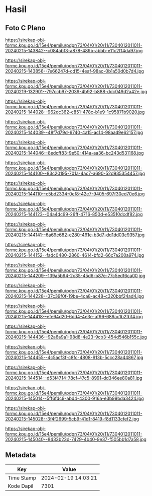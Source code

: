# Hasil

## Foto C Plano

https://sirekap-obj-formc.kpu.go.id/15e4/pemilu/pdpr/73/04/01/20/11/7304012011011-20240215-143842--c084abf3-a878-489b-abbb-e11c2f14da97.jpg

https://sirekap-obj-formc.kpu.go.id/15e4/pemilu/pdpr/73/04/01/20/11/7304012011011-20240215-143856--7e66247d-cd15-4eaf-98ac-0b1a50d0b7d4.jpg

https://sirekap-obj-formc.kpu.go.id/15e4/pemilu/pdpr/73/04/01/20/11/7304012011011-20240219-132901--797ccb97-2039-4b92-b888-ddc049d2a42e.jpg

https://sirekap-obj-formc.kpu.go.id/15e4/pemilu/pdpr/73/04/01/20/11/7304012011011-20240215-144028--962dc362-c851-478c-b1e9-1c95871b9020.jpg

https://sirekap-obj-formc.kpu.go.id/15e4/pemilu/pdpr/73/04/01/20/11/7304012011011-20240215-144039--48f7d79d-9740-4a15-ac14-98aad9e62157.jpg

https://sirekap-obj-formc.kpu.go.id/15e4/pemilu/pdpr/73/04/01/20/11/7304012011011-20240215-144046--8edcff83-9e50-414a-aa36-bc243d531168.jpg

https://sirekap-obj-formc.kpu.go.id/15e4/pemilu/pdpr/73/04/01/20/11/7304012011011-20240215-144100--83c20195-701a-4ac7-a690-52d935354457.jpg

https://sirekap-obj-formc.kpu.go.id/15e4/pemilu/pdpr/73/04/01/20/11/7304012011011-20240215-144110--c5bd2334-0ef8-42e7-9405-697f30ed70e6.jpg

https://sirekap-obj-formc.kpu.go.id/15e4/pemilu/pdpr/73/04/01/20/11/7304012011011-20240215-144123--04a4dc99-26ff-4716-850d-e53510dcdf82.jpg

https://sirekap-obj-formc.kpu.go.id/15e4/pemilu/pdpr/73/04/01/20/11/7304012011011-20240215-144141--6a69e682-e280-491e-b3d7-dd1dd03c9357.jpg

https://sirekap-obj-formc.kpu.go.id/15e4/pemilu/pdpr/73/04/01/20/11/7304012011011-20240215-144152--fadc0480-2860-4614-bfd2-66c7a200a974.jpg

https://sirekap-obj-formc.kpu.go.id/15e4/pemilu/pdpr/73/04/01/20/11/7304012011011-20240215-144209--139a5b94-2c35-45d6-b87e-77c5edf6ca00.jpg

https://sirekap-obj-formc.kpu.go.id/15e4/pemilu/pdpr/73/04/01/20/11/7304012011011-20240215-144228--37c39f0f-19be-4ca8-ac48-c320bbf24ad4.jpg

https://sirekap-obj-formc.kpu.go.id/15e4/pemilu/pdpr/73/04/01/20/11/7304012011011-20240215-144418--efe64d20-6dd4-4e3e-af96-689ac1b2fb14.jpg

https://sirekap-obj-formc.kpu.go.id/15e4/pemilu/pdpr/73/04/01/20/11/7304012011011-20240215-144436--92a6a9a1-98d8-4e23-9cb3-454d546b155c.jpg

https://sirekap-obj-formc.kpu.go.id/15e4/pemilu/pdpr/73/04/01/20/11/7304012011011-20240215-144455--4c5acf3f-c8fc-4808-913b-5ccc28a44867.jpg

https://sirekap-obj-formc.kpu.go.id/15e4/pemilu/pdpr/73/04/01/20/11/7304012011011-20240215-144514--d53f4714-78cf-47c5-8991-dd346ee80a81.jpg

https://sirekap-obj-formc.kpu.go.id/15e4/pemilu/pdpr/73/04/01/20/11/7304012011011-20240215-145014--5ff6fdc9-abd4-4300-916a-e3b99bda3424.jpg

https://sirekap-obj-formc.kpu.go.id/15e4/pemilu/pdpr/73/04/01/20/11/7304012011011-20240215-145028--3f4f2699-5cb9-41d1-8419-f8d1133cfef2.jpg

https://sirekap-obj-formc.kpu.go.id/15e4/pemilu/pdpr/73/04/01/20/11/7304012011011-20240215-145040--8433b23d-7429-4b40-9e37-f505bb1d7a58.jpg


## Metadata

| Key        | Value               |
| ---------- | ------------------- |
| Time Stamp | 2024-02-19 14:03:21 |
| Kode Dapil | 7301                |




